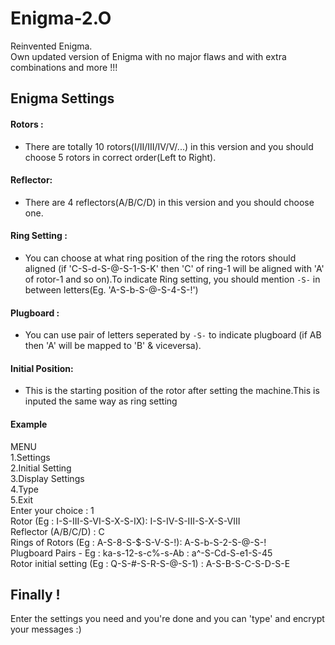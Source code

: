 # Enigma-2.O
Reinvented Enigma.<br>
Own updated version of Enigma with no major flaws and with extra combinations and more !!!

## Enigma Settings
   #### Rotors : 
   - There are totally 10 rotors(I/II/III/IV/V/...) in this version and you should choose 5 rotors in correct order(Left to Right).
    
   #### Reflector:
   - There are 4 reflectors(A/B/C/D) in this version and you should choose one.
    
   #### Ring Setting : 
   - You can choose at what ring position of the ring the rotors should aligned (if 'C-S-d-S-@-S-1-S-K' then 'C' of ring-1 will be aligned with 'A' of rotor-1 and so on).To indicate Ring setting, you should mention `-S-` in between letters(Eg. 'A-S-b-S-@-S-4-S-!')
    
   #### Plugboard :
   - You can use pair of letters seperated by `-S-` to indicate plugboard (if AB then 'A' will be mapped to 'B' & viceversa).
    
   #### Initial Position:
   - This is the starting position of the rotor after setting the machine.This is inputed the same way as ring setting
   
   #### Example
   MENU<br>
1.Settings<br>
2.Initial Setting<br>
3.Display Settings<br>
4.Type<br>
5.Exit<br>
Enter your choice : 1<br>
Rotor (Eg : I-S-III-S-VI-S-X-S-IX): I-S-IV-S-III-S-X-S-VIII<br>
Reflector (A/B/C/D) : C<br>
Rings of Rotors (Eg : A-S-8-S-$-S-V-S-!): A-S-b-S-2-S-@-S-!<br>
Plugboard Pairs - Eg : ka-s-12-s-c%-s-Ab : a^-S-Cd-S-e1-S-45<br>
Rotor initial setting (Eg : Q-S-#-S-R-S-@-S-1) : A-S-B-S-C-S-D-S-E<br>

## Finally !
 Enter the settings you need and you're done and you can 'type' and encrypt your messages :)
